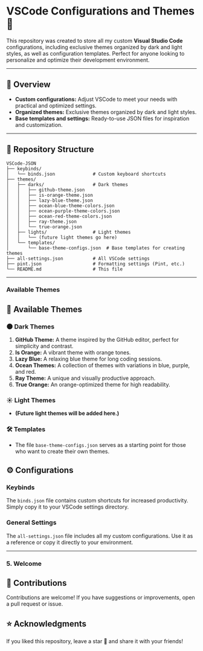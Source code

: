 # VSCode Configurations and Themes 🎨

This repository was created to store all my custom **Visual Studio Code** configurations, including exclusive themes organized by dark and light styles, as well as configuration templates. Perfect for anyone looking to personalize and optimize their development environment.

---

## 🌟 Overview

- **Custom configurations:** Adjust VSCode to meet your needs with practical and optimized settings.
- **Organized themes:** Exclusive themes organized by dark and light styles.
- **Base templates and settings:** Ready-to-use JSON files for inspiration and customization.

---

## 📁 Repository Structure

```plaintext
VSCode-JSON
├── keybinds/
│   └── binds.json              # Custom keyboard shortcuts
├── themes/
│   ├── darks/                  # Dark themes
│   │   ├── github-theme.json
│   │   ├── is-orange-theme.json
│   │   ├── lazy-blue-theme.json
│   │   ├── ocean-blue-theme-colors.json
│   │   ├── ocean-purple-theme-colors.json
│   │   ├── ocean-red-theme-colors.json
│   │   ├── ray-theme.json
│   │   └── true-orange.json
│   ├── lights/                 # Light themes
│   │   └── (future light themes go here)
│   └── templates/
│       └── base-theme-configs.json  # Base templates for creating themes
├── all-settings.json           # All VSCode settings
├── pint.json                   # Formatting settings (Pint, etc.)
└── README.md                   # This file
```

---

### **Available Themes**

## 🎨 Available Themes

### 🌑 Dark Themes
1. **GitHub Theme:** A theme inspired by the GitHub editor, perfect for simplicity and contrast.
2. **Is Orange:** A vibrant theme with orange tones.
3. **Lazy Blue:** A relaxing blue theme for long coding sessions.
4. **Ocean Themes:** A collection of themes with variations in blue, purple, and red.
5. **Ray Theme:** A unique and visually productive approach.
6. **True Orange:** An orange-optimized theme for high readability.

### ☀️ Light Themes
- **(Future light themes will be added here.)**

### 🛠️ Templates
- The file `base-theme-configs.json` serves as a starting point for those who want to create their own themes.

## ⚙️ Configurations

### Keybinds
The `binds.json` file contains custom shortcuts for increased productivity. Simply copy it to your VSCode settings directory.

### General Settings
The `all-settings.json` file includes all my custom configurations. Use it as a reference or copy it directly to your environment.

---

### **5. Welcome**

## 🤝 Contributions

Contributions are welcome! If you have suggestions or improvements, open a pull request or issue.

## ⭐ Acknowledgments

If you liked this repository, leave a star 🌟 and share it with your friends!


